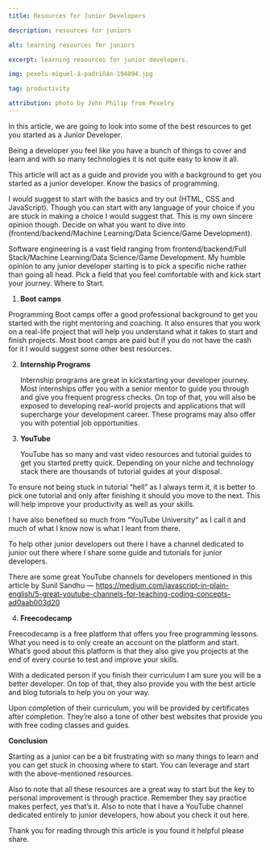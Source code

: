 ```yaml
---
title: Resources for Junior Developers

description: resources for juniors

alt: learning resources for juniors

excerpt: learning resources for junior developers.

img: pexels-miguel-á-padriñán-194094.jpg

tag: productivity

attribution: photo by John Philip from Pexelry
---
```


In this article, we are going to look into some of the best resources to get you started as a Junior Developer.

Being a developer you feel like you have a bunch of things to cover and learn and with so many technologies it is not quite easy to know it all.

This article will act as a guide and provide you with a background to get you started as a junior developer.
Know the basics of programming.

I would suggest to start with the basics and try out (HTML, CSS and JavaScript). Though you can start with any language of your choice if you are stuck in making a choice I would suggest that. This is my own sincere opinion though.
Decide on what you want to dive into (frontend/backend/Machine Learning/Data Science/Game Development).

Software engineering is a vast field ranging from frontend/backend/Full Stack/Machine Learning/Data Science/Game Development.
My humble opinion to any junior developer starting is to pick a specific niche rather than going all head. Pick a field that you feel comfortable with and kick start your journey.
Where to Start.

1. **Boot camps**

Programming Boot camps offer a good professional background to get you started with the right mentoring and coaching. It also ensures that you work on a real-life project that will help you understand what it takes to start and finish projects.
Most boot camps are paid but if you do not have the cash for it I would suggest some other best resources.

2. **Internship Programs**

   Internship programs are great in kickstarting your developer journey. Most internships offer you with a senior mentor to guide you through and give you frequent progress checks.
   On top of that, you will also be exposed to developing real-world projects and applications that will supercharge your development career. These programs may also offer you with potential job opportunities.

3) **YouTube**

   YouTube has so many and vast video resources and tutorial guides to get you started pretty quick. Depending on your niche and technology stack there are thousands of tutorial guides at your disposal.

To ensure not being stuck in tutorial “hell” as I always term it, it is better to pick one tutorial and only after finishing it should you move to the next. This will help improve your productivity as well as your skills.

I have also benefited so much from “YouTube University” as I call it and much of what I know now is what I leant from there.

To help other junior developers out there I have a channel dedicated to junior out there where I share some guide and tutorials for junior developers.

There are some great YouTube channels for developers mentioned in this article by Sunil Sandhu — https://medium.com/javascript-in-plain-english/5-great-youtube-channels-for-teaching-coding-concepts-ad0aab003d20

4. **Freecodecamp**

Freecodecamp is a free platform that offers you free programming lessons. What you need is to only create an account on the platform and start. What’s good about this platform is that they also give you projects at the end of every course to test and improve your skills.

With a dedicated person if you finish their curriculum I am sure you will be a better developer. On top of that, they also provide you with the best article and blog tutorials to help you on your way.

Upon completion of their curriculum, you will be provided by certificates after completion. They’re also a tone of other best websites that provide you with free coding classes and guides.

**Conclusion**

Starting as a junior can be a bit frustrating with so many things to learn and you can get stuck in choosing where to start. You can leverage and start with the above-mentioned resources.

Also to note that all these resources are a great way to start but the key to personal improvement is through practice. Remember they say practice makes perfect, yes that’s it.
Also to note that I have a YouTube channel dedicated entirely to junior developers, how about you check it out here.

Thank you for reading through this article is you found it helpful please share.
